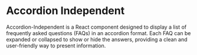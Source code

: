 # Accordion Independent

Accordion-Independent is a React component designed to display a list of frequently asked questions (FAQs) in an accordion format. Each FAQ can be expanded or collapsed to show or hide the answers, providing a clean and user-friendly way to present information.
